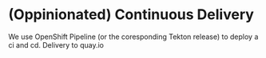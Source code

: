 # (Oppinionated) Continuous Delivery

We use OpenShift Pipeline (or the coresponding Tekton release) to deploy a ci and cd. Delivery to quay.io
